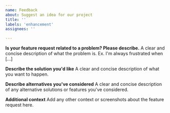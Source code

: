 ```yaml
---
name: Feedback
about: Suggest an idea for our project
title: ''
labels: 'enhancement'
assignees: ''

---
```


<!--- Note: You MUST use [mc.logs](https://mclo.gs) for crash report or your full logs. Any attachment without using mclo.gs will result in a immediate removal. --->
<!--- This template is for feedbacks only. Use Bug report template if your issue is related with problems. --->
**Is your feature request related to a problem? Please describe.**
A clear and concise description of what the problem is. Ex. I'm always frustrated when [...]

**Describe the solution you'd like**
A clear and concise description of what you want to happen.

**Describe alternatives you've considered**
A clear and concise description of any alternative solutions or features you've considered.

**Additional context**
Add any other context or screenshots about the feature request here.
